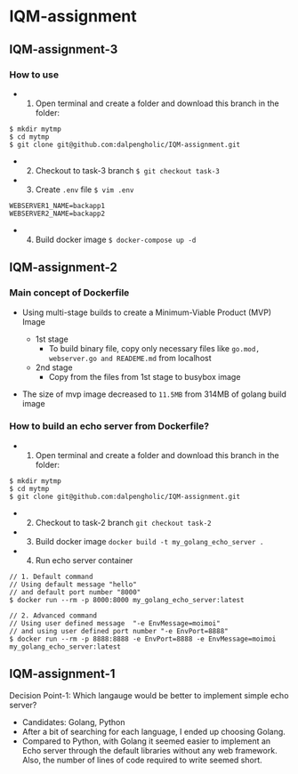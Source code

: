 # IQM-assignment
## IQM-assignment-3
### How to use
- 1. Open terminal and create a folder and download this branch in the folder:
```Shell
$ mkdir mytmp
$ cd mytmp
$ git clone git@github.com:dalpengholic/IQM-assignment.git
```
- 2. Checkout to task-3 branch
`$ git checkout task-3`

- 3. Create `.env` file
`$ vim .env`
```Shell
WEBSERVER1_NAME=backapp1
WEBSERVER2_NAME=backapp2
```

- 4. Build docker image
`$ docker-compose up -d`




## IQM-assignment-2
### Main concept of Dockerfile
- Using multi-stage builds to create a Minimum-Viable Product (MVP) Image
  - 1st stage
     - To build binary file, copy only necessary files like `go.mod, webserver.go and READEME.md` from localhost
  - 2nd stage
     - Copy from the files from 1st stage to busybox image

- The size of mvp image decreased to `11.5MB` from 314MB of golang build image  

### How to build an echo server from Dockerfile?
- 1. Open terminal and create a folder and download this branch in the folder: 
```Shell
$ mkdir mytmp
$ cd mytmp
$ git clone git@github.com:dalpengholic/IQM-assignment.git
```

- 2. Checkout to task-2 branch
`git checkout task-2`

- 3. Build docker image
`docker build -t my_golang_echo_server .`

- 4. Run echo server container
```Shell
// 1. Default command 
// Using default message "hello"
// and default port number "8000"
$ docker run --rm -p 8000:8000 my_golang_echo_server:latest

// 2. Advanced command
// Using user defined message  "-e EnvMessage=moimoi"
// and using user defined port number "-e EnvPort=8888"
$ docker run --rm -p 8888:8888 -e EnvPort=8888 -e EnvMessage=moimoi my_golang_echo_server:latest
```

## IQM-assignment-1
Decision Point-1: Which langauge would be better to implement simple echo server?
- Candidates: Golang, Python
- After a bit of searching for each language, I ended up choosing Golang.
- Compared to Python, with Golang it seemed easier to implement an Echo server through the default libraries without any web framework. Also, the number of lines of code required to write seemed short. 
